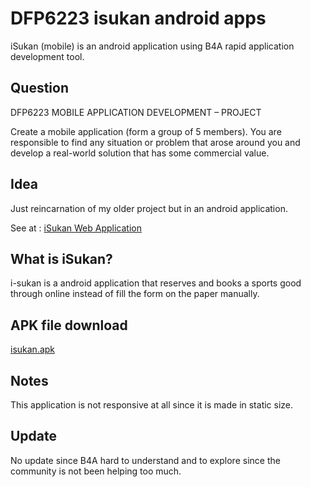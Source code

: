 # DFP6223 isukan android apps
iSukan (mobile) is an android application using B4A rapid application development tool.

## Question
DFP6223 MOBILE APPLICATION DEVELOPMENT – PROJECT

Create a mobile application (form a group of 5 members). You are responsible to find any situation or
problem that arose around you and develop a real-world solution that has some commercial value.

## Idea
Just reincarnation of my older project but in an android application.

See at : [iSukan Web Application](https://github.com/fuadps/isukan/)

## What is iSukan?
i-sukan is a android application that reserves and books a sports good through online instead of fill the form on the paper manually.

## APK file download
[isukan.apk](https://github.com/fuadps/isukan-android-application/blob/master/Objects/isukan.apk)

## Notes
This application is not responsive at all since it is made in static size.

## Update
No update since B4A hard to understand and to explore since the community is not been helping too much.
